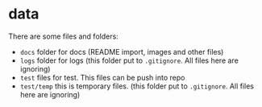 # data

There are some files and folders:

- `docs` folder for docs (README import, images and other files)
- `logs` folder for logs (this folder put to `.gitignore`. All files here are ignoring)
- `test` files for test. This files can be push into repo
- `test/temp` this is temporary files. (this folder put to `.gitignore`. All files here are ignoring)
